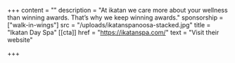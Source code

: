 +++
content = ""
description = "At ikatan we care more about your wellness than winning awards. That’s why we keep winning awards."
sponsorship = ["walk-in-wings"]
src = "/uploads/ikatanspanoosa-stacked.jpg"
title = "Ikatan Day Spa"
[[cta]]
href = "https://ikatanspa.com/"
text = "Visit their website"

+++
